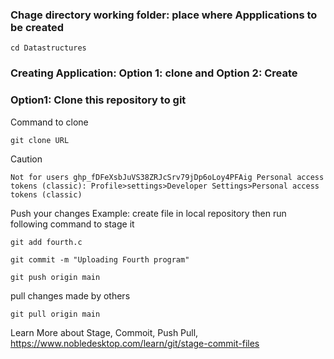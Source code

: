### Chage directory working folder: place where Appplications to be created
```
cd Datastructures
```
### Creating Application: Option 1: clone and Option 2: Create

### Option1: Clone this repository to git  
Command to clone
```
git clone URL
```



> [!caution]
> `Not for users
> 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
> Personal access tokens (classic): Profile>settings>Developer Settings>Personal access tokens (classic)`

Push your changes
Example: create file in local repository then run following command to stage it
```
git add fourth.c
```
```
git commit -m "Uploading Fourth program"
```
```
git push origin main
```
pull changes made by others
```
git pull origin main
```
Learn More about Stage, Commoit, Push Pull, https://www.nobledesktop.com/learn/git/stage-commit-files
